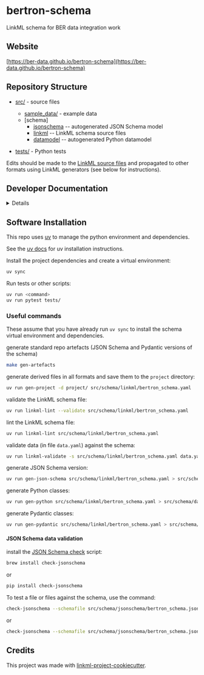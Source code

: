 # bertron-schema

LinkML schema for BER data integration work

## Website

[https://ber-data.github.io/bertron-schema](https://ber-data.github.io/bertron-schema)

## Repository Structure

* [src/](src/) - source files
    * [sample_data/](src/sample_data/) - example data
    * [schema]
        * [jsonschema](src/schema/jsonschema/) -- autogenerated JSON Schema model
        * [linkml](src/schema/linkml/) -- LinkML schema source files
        * [datamodel](src/schema/datamodel/) -- autogenerated
      Python datamodel

* [tests/](tests/) - Python tests

Edits should be made to the [LinkML source files](src/schema/linkml/) and propagated to other formats using LinkML generators (see below for instructions).

## Developer Documentation

<details>
To run commands you may use `make` or the command runner [just](https://github.com/casey/just/), which is a better choice on Windows.
Use the `make` command or `just` commands to generate project artefacts:
* `make help` or `just --list`: list all pre-defined tasks
* `make all` or `just all`: make everything
* `make deploy` or `just deploy`: deploys site
</details>


## Software Installation

This repo uses [uv](https://docs.astral.sh/uv/) to manage the python environment and dependencies.

See the [uv docs](https://docs.astral.sh/uv/) for uv installation instructions.

Install the project dependencies and create a virtual environment:

```sh
uv sync
```

Run tests or other scripts:

```sh
uv run <command>
uv run pytest tests/
```

### Useful commands

These assume that you have already run `uv sync` to install the schema virtual environment and dependencies.

generate standard repo artefacts (JSON Schema and Pydantic versions of the schema)
```sh
make gen-artefacts
```

generate derived files in all formats and save them to the `project` directory:
```sh
uv run gen-project -d project/ src/schema/linkml/bertron_schema.yaml
```

validate the LinkML schema file:
```sh
uv run linkml-lint --validate src/schema/linkml/bertron_schema.yaml
```

lint the LinkML schema file:
```sh
uv run linkml-lint src/schema/linkml/bertron_schema.yaml
```

validate data (in file `data.yaml`) against the schema:
```sh
uv run linkml-validate -s src/schema/linkml/bertron_schema.yaml data.yaml
```

generate JSON Schema version:
```sh
uv run gen-json-schema src/schema/linkml/bertron_schema.yaml > src/schema/jsonschema/bertron_schema.json
```

generate Python classes:
```sh
uv run gen-python src/schema/linkml/bertron_schema.yaml > src/schema/datamodel/bertron_schema.py
```

generate Pydantic classes:
```sh
uv run gen-pydantic src/schema/linkml/bertron_schema.yaml > src/schema/datamodel/bertron_schema_pydantic.py
```

#### JSON Schema data validation

install the [JSON Schema check](https://check-jsonschema.readthedocs.io/en/latest/) script:

```sh
brew install check-jsonschema
```

or

```sh
pip install check-jsonschema
```

To test a file or files against the schema, use the command:
```sh
check-jsonschema --schemafile src/schema/jsonschema/bertron_schema.json data_file_1.json data_file_2.json
```
or
```sh
check-jsonschema --schemafile src/schema/jsonschema/bertron_schema.json src/sample_data/valid/*.json
```


## Credits

This project was made with
[linkml-project-cookiecutter](https://github.com/linkml/linkml-project-cookiecutter).
